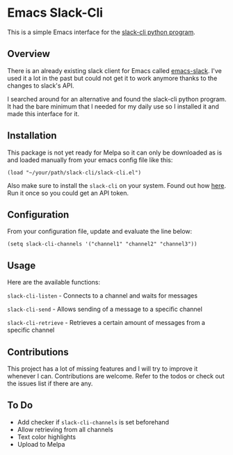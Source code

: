 # Emacs Slack-Cli #

This is a simple Emacs interface for the [slack-cli python program](https://pypi.org/project/slack-cli/).

## Overview ##

There is an already existing slack client for Emacs called [emacs-slack](https://github.com/yuya373/emacs-slack). I've used it a lot in the past but could not get it to work anymore thanks to the changes to slack's API.

I searched around for an alternative and found the slack-cli python program. It had the bare minimum that I needed for my daily use so I installed it and made this interface for it.

## Installation ##
This package is not yet ready for Melpa so it can only be downloaded as is and loaded manually from your emacs config file like this:

`(load "~/your/path/slack-cli/slack-cli.el")`

Also make sure to install the `slack-cli` on your system. Found out how [here](https://pypi.org/project/slack-cli/). Run it once so you could get an API token.

## Configuration ##
From your configuration file, update and evaluate the line below:

`(setq slack-cli-channels '("channel1" "channel2" "channel3"))`

## Usage ##
Here are the available functions:

`slack-cli-listen` - Connects to a channel and waits for messages

`slack-cli-send` - Allows sending of a message to a specific channel

`slack-cli-retrieve` - Retrieves a certain amount of messages from a specific channel

## Contributions ##

This project has a lot of missing features and I will try to improve it whenever I can. Contributions are welcome. Refer to the todos or check out the issues list if there are any.

## To Do ##

  * Add checker if `slack-cli-channels` is set beforehand
  * Allow retrieving from all channels
  * Text color highlights
  * Upload to Melpa

